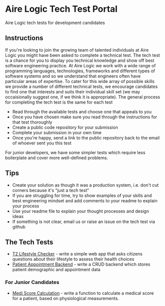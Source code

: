 # Aire Logic Tech Test Portal

Aire Logic tech tests for development candidates

## Instructions

If you're looking to join the growing team of talented individuals at Aire Logic you might have been asked to complete a technical test. The tech test is a chance for you to display you technical knowledge and show off best software engineering practice. At Aire Logic we work with a wide range of programming languages, technologies, frameworks and different types of software systems and so we understand that engineers often have particular areas of expertise. To cater for this wide array of possible skills we provide a number of different technical tests, we encourage candidates to find one that interests and suits their individual skill set (we may occaisionally suggest one, if we think it is appropriate). The general process for completing the tech test is the same for each test

- Read through the available tests and choose one that appeals to you
- Once you have chosen make sure you read through the instructions for that test thoroughly
- Create a public code repository for your submission
- Complete your submission in your own time
- Once you're happy, send a link to the public repository back to the email of whoever sent you this test

For junior developers, we have some simpler tests which require less boilerplate and cover more well-defined problems.

## Tips

 - Create your solution as though it was a production system, i.e. don't cut corners because it's "just a tech test"
 - If you are struggling for time, try to show examples of your skills and best engineering mindset and add comments to your readme to explain your process
 - Use your readme file to explain your thought processes and design ideas
 - If something is not clear, email us or raise an issue on the tech test via github

## The Tech Tests

 - [T2 Lifestyle Checker](/T2-Lifestyle-Checker) - write a simple web app that asks citizens questions about their lifestyle to assess their health choices
 - [Patient Appointment Backend](/Patient-Appointment-Backend) - write a CRUD backend which stores patient demographic and appointment data

### For Junior Candidates

 - [Medi Score Calculation](/Medi-Score-Calculation) - write a function to calculate a medical score for a patient, based on physiological measurements.
